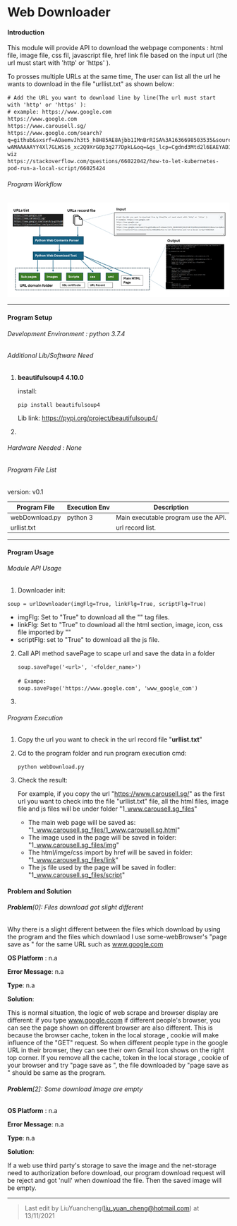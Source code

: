 # Web Downloader



#### Introduction 

This module will provide API to download the webpage components :  html file, image file, css fil,  javascript file, href link file based on the input url (the url must start with 'http' or 'https' ). 

To prosses multiple URLs at the same time, The user can list all the url he wants to download  in the file "urllist.txt" as shown below: 

```
# Add the URL you want to download line by line(The url must start with 'http' or 'https' ):
# example: https://www.google.com
https://www.google.com
https://www.carousell.sg/
https://www.google.com/search?q=github&sxsrf=AOaemvJh3t5_h8H85AE8Ajbb1IMnBrRISA%3A1636698503535&source=hp&ei=hwmOYY6mHdGkqtsPq8S9sAY&iflsig=ALs-wAMAAAAAYY4Xl7GLWS16_xc2Q9XrG0p3q277DpkL&oq=&gs_lcp=Cgdnd3Mtd2l6EAEYADIHCCMQ6gIQJzIHCCMQ6gIQJzIHCCMQ6gIQJzIHCCMQ6gIQJzIHCCMQ6gIQJzIHCCMQ6gIQJzINCC4QxwEQowIQ6gIQJzIHCCMQ6gIQJzIHCCMQ6gIQJzIHCCMQ6gIQJ1AAWABgjgdoAXAAeACAAQCIAQCSAQCYAQCwAQo&sclient=gws-wiz
https://stackoverflow.com/questions/66022042/how-to-let-kubernetes-pod-run-a-local-script/66025424
```

###### Program Workflow

![](doc/img/downloader.png)

------

#### Program Setup

###### Development Environment : python 3.7.4

###### Additional Lib/Software Need

1. **beautifulsoup4 4.10.0**

   install:

   ```
   pip install beautifulsoup4
   ```

   Lib link: https://pypi.org/project/beautifulsoup4/

2. 

###### Hardware Needed : None

###### Program File List 

version: v0.1

| Program File   | Execution Env | Description                          |
| -------------- | ------------- | ------------------------------------ |
| webDownload.py | python 3      | Main executable program use the API. |
| urllist.txt    |               | url record list.                     |



------

#### Program Usage

###### Module API Usage

1. Downloader init: 

```
soup = urlDownloader(imgFlg=True, linkFlg=True, scriptFlg=True)
```

- imgFlg: Set to "True" to download all the "<img>" tag files. 
- linkFlg: Set to "True" to download all the html section, image, icon, css file imported by  "<href>"
- scriptFlg: set to "True" to download  all the js file. 

2. Call API method savePage to scape url and save the data in a folder 

   ```
   soup.savePage('<url>', '<folder_name>')
   
   # Exampe:
   soup.savePage('https://www.google.com', 'www_google_com')
   ```

3.  



###### Program Execution 

1. Copy the url you want to check in the url record file "**urllist.txt**"

2. Cd to the program folder and run program execution cmd: 

   ```
   python webDownload.py
   ```

3. Check the result: 

   For example, if you copy the url "https://www.carousell.sg/" as the first url you want to check into the file "urllist.txt" file, all the html files, image file and js files will be under folder "1_www.carousell.sg_files"

   - The main web page will be saved as:  "1_www.carousell.sg_files/1_www.carousell.sg.html"
   - The image used in the page will be saved in folder: "1_www.carousell.sg_files/img"
   - The html/imge/css import by href will be saved in folder: "1_www.carousell.sg_files/link"
   - The js file used by the page will be saved in fodler: "1_www.carousell.sg_files/script"



#### Problem and Solution

###### **Problem**[0]: Files download got slight different

Why there is a slight different between the files which download by using the program and the files which downlaod I use some-webBrowser's "page save as " for the same URL such as www.google.com

**OS Platform** : n.a

**Error Message**: n.a

**Type**: n.a

**Solution**:

This is normal situation, the logic of web scrape and browser display are different: if you type www.google.ccom if different people's browser, you can see the page shown on different browser are also different. This is because the browser cache, token in the local storage , cookie will make influence of the "GET" request. So when different people type in the google URL in their browser, they can see their own Gmail Icon shows on the right top corner. If you remove all the cache, token in the local storage , cookie of your browser and try "page save as ", the file downloaded by  "page save as " should be same as the program. 



###### **Problem**[2]: Some download Image are empty

**OS Platform** : n.a

**Error Message**: n.a

**Type**: n.a

**Solution**:

If a web use third party's storage to save the image and the net-storage need to authorization before download, our program download request will be reject and got 'null' when download the file. Then the saved image will be empty. 



------

> Last edit by LiuYuancheng(liu_yuan_cheng@hotmail.com) at 13/11/2021

